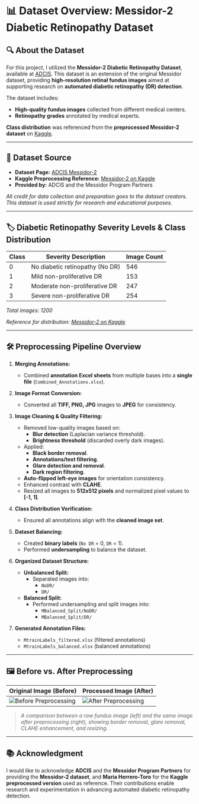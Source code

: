 # 📊 Dataset Overview: Messidor-2 Diabetic Retinopathy Dataset

## 🔍 About the Dataset

For this project, I utilized the **Messidor-2 Diabetic Retinopathy Dataset**, available at [ADCIS](https://www.adcis.net/en/third-party/messidor2/). This dataset is an extension of the original Messidor dataset, providing **high-resolution retinal fundus images** aimed at supporting research on **automated diabetic retinopathy (DR) detection**.

The dataset includes:
- **High-quality fundus images** collected from different medical centers.
- **Retinopathy grades** annotated by medical experts.

**Class distribution** was referenced from the **preprocessed Messidor-2 dataset** on [Kaggle](https://www.kaggle.com/datasets/mariaherrerot/messidor2preprocess).

---

## 📁 Dataset Source

- **Dataset Page:** [ADCIS Messidor-2](https://www.adcis.net/en/third-party/messidor2/)
- **Kaggle Preprocessing Reference:** [Messidor-2 on Kaggle](https://www.kaggle.com/datasets/mariaherrerot/messidor2preprocess)
- **Provided by:** ADCIS and the Messidor Program Partners

_All credit for data collection and preparation goes to the dataset creators. This dataset is used strictly for research and educational purposes._

---

## 🏷️ Diabetic Retinopathy Severity Levels & Class Distribution

| Class | Severity Description            | Image Count |
|-------|---------------------------------|-------------|
| 0     | No diabetic retinopathy (No DR) | 546         |
| 1     | Mild non-proliferative DR       | 153         |
| 2     | Moderate non-proliferative DR   | 247         |
| 3     | Severe non-proliferative DR     | 254         |

_Total images: 1200_

_Reference for distribution: [Messidor-2 on Kaggle](https://www.kaggle.com/datasets/mariaherrerot/messidor2preprocess)_

---

## 🛠️ Preprocessing Pipeline Overview

1. **Merging Annotations:**
   - Combined **annotation Excel sheets** from multiple bases into a **single file** (`Combined_Annotations.xlsx`).

2. **Image Format Conversion:**
   - Converted all **TIFF, PNG, JPG** images to **JPEG** for consistency.

3. **Image Cleaning & Quality Filtering:**
   - Removed low-quality images based on:
     - **Blur detection** (Laplacian variance threshold).
     - **Brightness threshold** (discarded overly dark images).
   - Applied:
     - **Black border removal**.
     - **Annotations/text filtering**.
     - **Glare detection and removal**.
     - **Dark region filtering**.
   - **Auto-flipped left-eye images** for orientation consistency.
   - Enhanced contrast with **CLAHE**.
   - Resized all images to **512x512 pixels** and normalized pixel values to **[-1, 1]**.

4. **Class Distribution Verification:**
   - Ensured all annotations align with the **cleaned image set**.

5. **Dataset Balancing:**
   - Created **binary labels** (`No DR` = 0, `DR` = 1).
   - Performed **undersampling** to balance the dataset.

6. **Organized Dataset Structure:**
   - **Unbalanced Split:**
     - Separated images into:
       - `NoDR/`
       - `DR/`
   - **Balanced Split:**
     - Performed undersampling and split images into:
       - `MBalanced_Split/NoDR/`
       - `MBalanced_Split/DR/`

7. **Generated Annotation Files:**
   - `MtrainLabels_filtered.xlsx` (filtered annotations)
   - `MtrainLabels_balanced.xlsx` (balanced annotations)

---

## 🖼️ Before vs. After Preprocessing

| Original Image (Before)                              | Processed Image (After)                         |
|------------------------------------------------------|-------------------------------------------------|
| ![Before Preprocessing](images/messidor_before.png)  | ![After Preprocessing](images/messidor_after.jpeg) |

> _A comparison between a raw fundus image (left) and the same image after preprocessing (right), showing border removal, glare removal, CLAHE enhancement, and resizing._

---

## 📚 Acknowledgment

I would like to acknowledge **ADCIS** and the **Messidor Program Partners** for providing the **Messidor-2 dataset**, and **Maria Herrero-Toro** for the **Kaggle preprocessed version** used as reference. Their contributions enable research and experimentation in advancing automated diabetic retinopathy detection.

